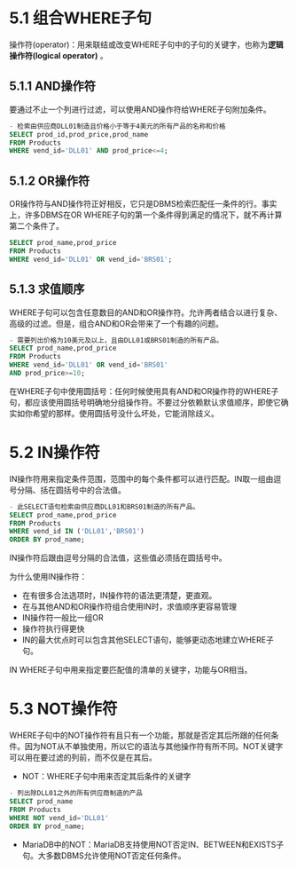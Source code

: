 
# 5.1 组合WHERE子句
操作符(operator)：用来联结或改变WHERE子句中的子句的关键字，也称为**逻辑操作符(logical operator)** 。
## 5.1.1 AND操作符
要通过不止一个列进行过滤，可以使用AND操作符给WHERE子句附加条件。
```sql
- 检索由供应商DLL01制造且价格小于等于4美元的所有产品的名称和价格
SELECT prod_id,prod_price,prod_name
FROM Products
WHERE vend_id='DLL01' AND prod_price<=4;
```
## 5.1.2 OR操作符
OR操作符与AND操作符正好相反，它只是DBMS检索匹配任一条件的行。事实上，许多DBMS在OR WHERE子句的第一个条件得到满足的情况下，就不再计算第二个条件了。
```sql
SELECT prod_name,prod_price
FROM Products
WHERE vend_id='DLL01' OR vend_id='BRS01';
```
## 5.1.3 求值顺序
WHERE子句可以包含任意数目的AND和OR操作符。允许两者结合以进行复杂、高级的过滤。但是，组合AND和OR会带来了一个有趣的问题。
```sql
- 需要列出价格为10美元及以上，且由DLL01或BRS01制造的所有产品。
SELECT prod_name,prod_price
FROM Products
WHERE vend_id='DLL01' OR vend_id='BRS01'
AND prod_price>=10;
```
在WHERE子句中使用圆括号：任何时候使用具有AND和OR操作符的WHERE子句，都应该使用圆括号明确地分组操作符。不要过分依赖默认求值顺序，即使它确实如你希望的那样。使用圆括号没什么坏处，它能消除歧义。

# 5.2 IN操作符
IN操作符用来指定条件范围，范围中的每个条件都可以进行匹配。IN取一组由逗号分隔、括在圆括号中的合法值。
```sql
- 此SELECT语句检索由供应商DLL01和BRS01制造的所有产品。
SELECT prod_name,prod_price
FROM Products
WHERE vend_id IN ('DLL01','BRS01')
ORDER BY prod_name;
```
IN操作符后跟由逗号分隔的合法值，这些值必须括在圆括号中。

为什么使用IN操作符：
- 在有很多合法选项时，IN操作符的语法更清楚，更直观。
- 在与其他AND和OR操作符组合使用IN时，求值顺序更容易管理
- IN操作符一般比一组OR
- 操作符执行得更快
- IN的最大优点时可以包含其他SELECT语句，能够更动态地建立WHERE子句。

IN WHERE子句中用来指定要匹配值的清单的关键字，功能与OR相当。

# 5.3 NOT操作符
WHERE子句中的NOT操作符有且只有一个功能，那就是否定其后所跟的任何条件。因为NOT从不单独使用，所以它的语法与其他操作符有所不同。NOT关键字可以用在要过滤的列前，而不仅是在其后。

- NOT：WHERE子句中用来否定其后条件的关键字

```sql
- 列出除DLL01之外的所有供应商制造的产品
SELECT prod_name
FROM Products
WHERE NOT vend_id='DLL01'
ORDER BY prod_name;
```

- MariaDB中的NOT：MariaDB支持使用NOT否定IN、BETWEEN和EXISTS子句。大多数DBMS允许使用NOT否定任何条件。
